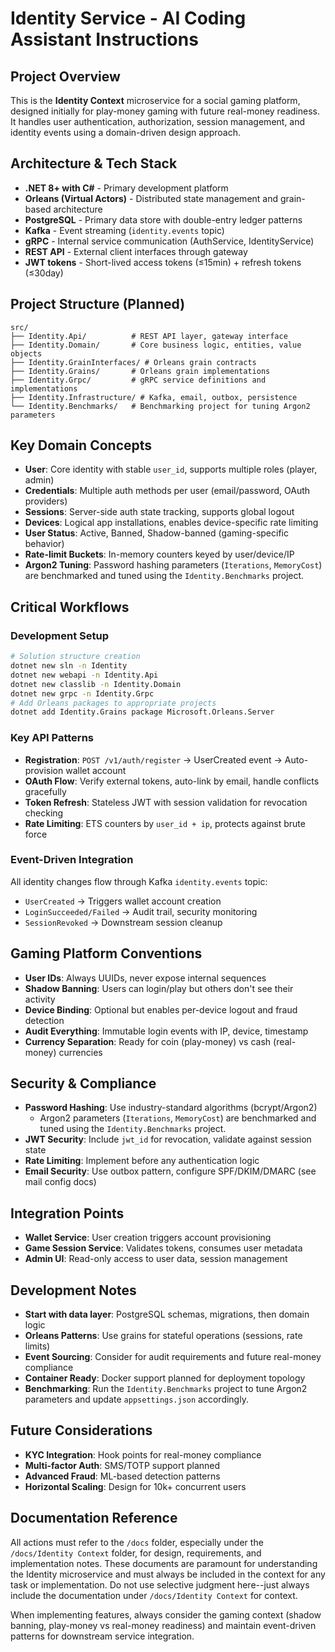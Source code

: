 # Identity Service - AI Coding Assistant Instructions

## Project Overview
This is the **Identity Context** microservice for a social gaming platform, designed initially for play-money gaming with future real-money readiness. It handles user authentication, authorization, session management, and identity events using a domain-driven design approach.

## Architecture & Tech Stack
- **.NET 8+ with C#** - Primary development platform
- **Orleans (Virtual Actors)** - Distributed state management and grain-based architecture
- **PostgreSQL** - Primary data store with double-entry ledger patterns
- **Kafka** - Event streaming (`identity.events` topic)
- **gRPC** - Internal service communication (AuthService, IdentityService)
- **REST API** - External client interfaces through gateway
- **JWT tokens** - Short-lived access tokens (≤15min) + refresh tokens (≤30day)

## Project Structure (Planned)
```
src/
├── Identity.Api/          # REST API layer, gateway interface
├── Identity.Domain/       # Core business logic, entities, value objects
├── Identity.GrainInterfaces/ # Orleans grain contracts
├── Identity.Grains/       # Orleans grain implementations
├── Identity.Grpc/         # gRPC service definitions and implementations
├── Identity.Infrastructure/ # Kafka, email, outbox, persistence
└── Identity.Benchmarks/   # Benchmarking project for tuning Argon2 parameters
```

## Key Domain Concepts
- **User**: Core identity with stable `user_id`, supports multiple roles (player, admin)
- **Credentials**: Multiple auth methods per user (email/password, OAuth providers)
- **Sessions**: Server-side auth state tracking, supports global logout
- **Devices**: Logical app installations, enables device-specific rate limiting
- **User Status**: Active, Banned, Shadow-banned (gaming-specific behavior)
- **Rate-limit Buckets**: In-memory counters keyed by user/device/IP
- **Argon2 Tuning**: Password hashing parameters (`Iterations`, `MemoryCost`) are benchmarked and tuned using the `Identity.Benchmarks` project.

## Critical Workflows

### Development Setup
```bash
# Solution structure creation
dotnet new sln -n Identity
dotnet new webapi -n Identity.Api
dotnet new classlib -n Identity.Domain
dotnet new grpc -n Identity.Grpc
# Add Orleans packages to appropriate projects
dotnet add Identity.Grains package Microsoft.Orleans.Server
```

### Key API Patterns
- **Registration**: `POST /v1/auth/register` → UserCreated event → Auto-provision wallet account
- **OAuth Flow**: Verify external tokens, auto-link by email, handle conflicts gracefully  
- **Token Refresh**: Stateless JWT with session validation for revocation checking
- **Rate Limiting**: ETS counters by `user_id + ip`, protects against brute force

### Event-Driven Integration
All identity changes flow through Kafka `identity.events` topic:
- `UserCreated` → Triggers wallet account creation
- `LoginSucceeded/Failed` → Audit trail, security monitoring
- `SessionRevoked` → Downstream session cleanup

## Gaming Platform Conventions
- **User IDs**: Always UUIDs, never expose internal sequences
- **Shadow Banning**: Users can login/play but others don't see their activity
- **Device Binding**: Optional but enables per-device logout and fraud detection
- **Audit Everything**: Immutable login events with IP, device, timestamp
- **Currency Separation**: Ready for coin (play-money) vs cash (real-money) currencies

## Security & Compliance
- **Password Hashing**: Use industry-standard algorithms (bcrypt/Argon2)
  - Argon2 parameters (`Iterations`, `MemoryCost`) are benchmarked and tuned using the `Identity.Benchmarks` project.
- **JWT Security**: Include `jwt_id` for revocation, validate against session state
- **Rate Limiting**: Implement before any authentication logic
- **Email Security**: Use outbox pattern, configure SPF/DKIM/DMARC (see mail config docs)

## Integration Points
- **Wallet Service**: User creation triggers account provisioning
- **Game Session Service**: Validates tokens, consumes user metadata
- **Admin UI**: Read-only access to user data, session management

## Development Notes
- **Start with data layer**: PostgreSQL schemas, migrations, then domain logic
- **Orleans Patterns**: Use grains for stateful operations (sessions, rate limits)
- **Event Sourcing**: Consider for audit requirements and future real-money compliance
- **Container Ready**: Docker support planned for deployment topology
- **Benchmarking**: Run the `Identity.Benchmarks` project to tune Argon2 parameters and update `appsettings.json` accordingly.

## Future Considerations
- **KYC Integration**: Hook points for real-money compliance
- **Multi-factor Auth**: SMS/TOTP support planned
- **Advanced Fraud**: ML-based detection patterns
- **Horizontal Scaling**: Design for 10k+ concurrent users

## Documentation Reference
All actions must refer to the `/docs` folder, especially under the `/docs/Identity Context` folder, for design, requirements, and implementation notes. These documents are paramount for understanding the Identity microservice and must always be included in the context for any task or implementation.
Do not use selective judgment here--just always include the documentation under `/docs/Identity Context` for context.

When implementing features, always consider the gaming context (shadow banning, play-money vs real-money readiness) and maintain event-driven patterns for downstream service integration.
